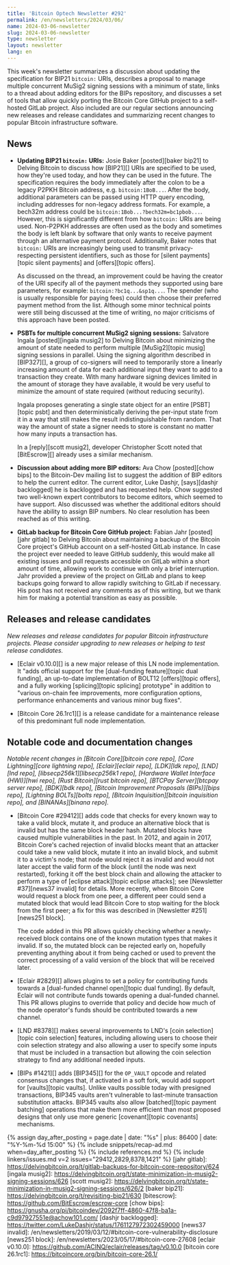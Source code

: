 ```yaml
---
title: 'Bitcoin Optech Newsletter #292'
permalink: /en/newsletters/2024/03/06/
name: 2024-03-06-newsletter
slug: 2024-03-06-newsletter
type: newsletter
layout: newsletter
lang: en
---
```

This week's newsletter summarizes a discussion about updating the
specification for BIP21 `bitcoin:` URIs, describes a proposal to manage
multiple concurrent MuSig2 signing sessions with a minimum of state,
links to a thread about adding editors for the BIPs repository, and
discusses a set of tools that allow quickly porting the Bitcoin Core
GitHub project to a self-hosted GitLab project.  Also included are our
regular sections announcing new releases and release candidates and summarizing
recent changes to popular Bitcoin infrastructure software.


## News

- **Updating BIP21 `bitcoin:` URIs:** Josie Baker [posted][baker bip21]
  to Delving Bitcoin to discuss how [BIP21][] URIs are specified to be
  used, how they're used today, and how they can be used in the future.
  The specification requires the body immediately after the colon to be
  a legacy P2PKH Bitcoin address, e.g. `bitcoin:1BoB...`.  After the
  body, additional parameters can be passed using HTTP query encoding,
  including addresses for non-legacy address formats.  For example, a
  bech32m address could be `bitcoin:1Bob...?bech32m=bc1pbob...`.
  However, this is significantly different from how `bitcoin:` URIs are
  being used.  Non-P2PKH addresses are often used as the body and
  sometimes the body is left blank by software that only wants to
  receive payment through an alternative payment protocol.
  Additionally, Baker notes that `bitcoin:` URIs are increasingly being
  used to transmit privacy-respecting persistent identifiers, such as
  those for [silent payments][topic silent payments] and [offers][topic
  offers].

    As discussed on the thread, an improvement could be having the
    creator of the URI specify all of the payment methods they supported
    using bare parameters, for example: `bitcoin:?bc1q...&sp1q...`.  The
    spender (who is usually responsible for paying fees) could then
    choose their preferred payment method from the list.  Although some
    minor technical points were still being discussed at the time of
    writing, no major criticisms of this approach have been posted.

- **PSBTs for multiple concurrent MuSig2 signing sessions:** Salvatore
  Ingala [posted][ingala musig2] to Delving Bitcoin about minimizing the
  amount of state needed to perform multiple [MuSig2][topic musig]
  signing sessions in parallel.  Using the signing algorithm described
  in [BIP327][], a group of co-signers will need to temporarily store a
  linearly increasing amount of data for each additional input they want
  to add to a transaction they create.  With many hardware signing
  devices limited in the amount of storage they have available, it would
  be very useful to minimize the amount of state required (without
  reducing security).

  Ingala proposes generating a single state object for an entire
  [PSBT][topic psbt] and then deterministically deriving the per-input
  state from it in a way that still makes the result indistinguishable
  from random.  That way the amount of state a signer needs to store is
  constant no matter how many inputs a transaction has.

  In a [reply][scott musig2], developer Christopher Scott noted that
  [BitEscrow][] already uses a similar mechanism.

- **Discussion about adding more BIP editors:** Ava Chow [posted][chow
  bips] to the Bitcoin-Dev mailing list to suggest the addition of BIP
  editors to help the current editor.  The current editor, Luke Dashjr,
  [says][dashjr backlogged] he is backlogged and has requested help.
  Chow suggested two well-known expert contributors to become editors,
  which seemed to have support.  Also discussed was whether the
  additional editors should have the ability to assign BIP numbers.  No
  clear resolution has been reached as of this writing.

- **GitLab backup for Bitcoin Core GitHub project:** Fabian Jahr
  [posted][jahr gitlab] to Delving Bitcoin about maintaining a backup of
  the Bitcoin Core project's GitHub account on a self-hosted GitLab
  instance.  In case the project ever needed to leave GitHub suddenly,
  this would make all existing issues and pull requests accessible on
  GitLab within a short amount of time, allowing work to continue with
  only a brief interruption.  Jahr provided a preview of the project on
  GitLab and plans to keep backups going forward to allow rapidly
  switching to GitLab if necessary.  His post has not received any
  comments as of this writing, but we thank him for making a potential
  transition as easy as possible.

## Releases and release candidates

*New releases and release candidates for popular Bitcoin infrastructure
projects.  Please consider upgrading to new releases or helping to test
release candidates.*

- [Eclair v0.10.0][] is a new major release of this LN node
  implementation.  It "adds official support for the [dual-funding
  feature][topic dual funding], an up-to-date implementation of BOLT12
  [offers][topic offers], and a fully working [splicing][topic splicing]
  prototype" in addition to "various on-chain fee improvements, more
  configuration options, performance enhancements and various minor bug
  fixes".

- [Bitcoin Core 26.1rc1][] is a release candidate for a maintenance release
  of this predominant full node implementation.

## Notable code and documentation changes

_Notable recent changes in [Bitcoin Core][bitcoin core repo], [Core
Lightning][core lightning repo], [Eclair][eclair repo], [LDK][ldk repo],
[LND][lnd repo], [libsecp256k1][libsecp256k1 repo], [Hardware Wallet
Interface (HWI)][hwi repo], [Rust Bitcoin][rust bitcoin repo], [BTCPay
Server][btcpay server repo], [BDK][bdk repo], [Bitcoin Improvement
Proposals (BIPs)][bips repo], [Lightning BOLTs][bolts repo],
[Bitcoin Inquisition][bitcoin inquisition repo], and [BINANAs][binana
repo]._

- [Bitcoin Core #29412][] adds code that checks for every known way to
  take a valid block, mutate it, and produce an alternative block that
  is invalid but has the same block header hash.  Mutated blocks have
  caused multiple vulnerabilities in the past.  In 2012, and again in
  2017, Bitcoin Core's cached rejection of invalid blocks meant that an
  attacker could take a new valid block, mutate it into an invalid
  block, and submit it to a victim's node; that node would reject it as
  invalid and would not later accept the valid form of the block (until
  the node was next restarted), forking it off the best block chain and
  allowing the attacker to perform a type of [eclipse attack][topic
  eclipse attacks]; see [Newsletter #37][news37 invalid] for details.
  More recently, when Bitcoin Core would request a block from one peer,
  a different peer could send a mutated block that would lead Bitcoin
  Core to stop waiting for the block from the first peer; a fix for this
  was described in [Newsletter #251][news251 block].

    The code added in this PR allows quickly checking whether a
    newly-received block contains one of the known mutation types that
    makes it invalid.  If so, the mutated block can be rejected early
    on, hopefully preventing anything about it from being cached or used
    to prevent the correct processing of a valid version of the block that
    will be received later.

- [Eclair #2829][] allows plugins to set a policy for contributing funds
  towards a [dual-funded channel open][topic dual funding].  By default,
  Eclair will not contribute funds towards opening a dual-funded
  channel.  This PR allows plugins to override that policy and decide
  how much of the node operator's funds should be contributed towards a
  new channel.

- [LND #8378][] makes several improvements to LND's [coin
  selection][topic coin selection] features, including allowing users to
  choose their coin selection strategy and also allowing a user to
  specify some inputs that must be included in a transaction but
  allowing the coin selection strategy to find any additional needed
  inputs.

- [BIPs #1421][] adds [BIP345][] for the `OP_VAULT` opcode and related
  consensus changes that, if activated in a soft fork, would add support
  for [vaults][topic vaults].  Unlike vaults possible today with
  presigned transactions, BIP345 vaults aren't vulnerable to last-minute
  transaction substitution attacks.  BIP345 vaults also allow
  [batched][topic payment batching] operations that make them more
  efficient than most proposed designs that only use more generic
  [covenant][topic covenants] mechanisms.

{% assign day_after_posting = page.date | date: "%s" | plus: 86400 | date: "%Y-%m-%d 15:00" %}
{% include snippets/recap-ad.md when=day_after_posting %}
{% include references.md %}
{% include linkers/issues.md v=2 issues="29412,2829,8378,1421" %}
[jahr gitlab]: https://delvingbitcoin.org/t/gitlab-backups-for-bitcoin-core-repository/624
[ingala musig2]: https://delvingbitcoin.org/t/state-minimization-in-musig2-signing-sessions/626
[scott musig2]: https://delvingbitcoin.org/t/state-minimization-in-musig2-signing-sessions/626/2
[baker bip21]: https://delvingbitcoin.org/t/revisiting-bip21/630
[bitescrow]: https://github.com/BitEscrow/escrow-core
[chow bips]: https://gnusha.org/pi/bitcoindev/2092f7ff-4860-47f8-ba1a-c9d97927551e@achow101.com/
[dashjr backlogged]: https://twitter.com/LukeDashjr/status/1761127972302459000
[news37 invalid]: /en/newsletters/2019/03/12/#bitcoin-core-vulnerability-disclosure
[news251 block]: /en/newsletters/2023/05/17/#bitcoin-core-27608
[eclair v0.10.0]: https://github.com/ACINQ/eclair/releases/tag/v0.10.0
[bitcoin core 26.1rc1]: https://bitcoincore.org/bin/bitcoin-core-26.1/
